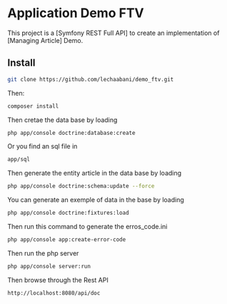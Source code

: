 
Application Demo FTV
========================

This project is a [Symfony REST Full API] to create an implementation of [Managing Article] Demo.

Install
----------------------------------


```bash
git clone https://github.com/lechaabani/demo_ftv.git
```

Then:
```bash
composer install
``` 

Then cretae the data base by loading

```bash
php app/console doctrine:database:create
```

Or you find an sql file in

```bash
app/sql
```

Then generate the entity article in the data base by loading

```bash
php app/console doctrine:schema:update --force
```

You can generate an exemple of data in the base by loading

```bash
php app/console doctrine:fixtures:load
```

Then run this command to generate the erros_code.ini

```bash
php app/console app:create-error-code
```

Then run the php server

```bash
php app/console server:run
```

Then browse through the Rest API

```
http://localhost:8080/api/doc
``` 
